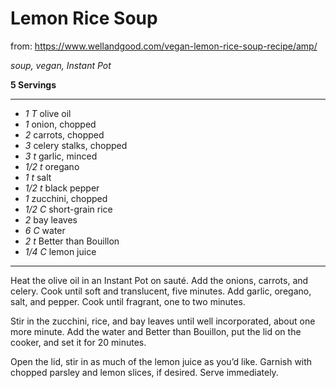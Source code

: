 # Lemon Rice Soup

from: https://www.wellandgood.com/vegan-lemon-rice-soup-recipe/amp/

*soup, vegan, Instant Pot*

**5 Servings**

---

- *1 T* olive oil
- *1* onion, chopped
- *2* carrots, chopped
- *3* celery stalks, chopped
- *3 t* garlic, minced
- *1/2 t* oregano
- *1 t* salt
- *1/2 t* black pepper
- *1* zucchini, chopped
- *1/2 C* short-grain rice
- *2* bay leaves
- *6 C* water
- *2 t* Better than Bouillon
- *1/4 C* lemon juice

---

Heat the olive oil in an Instant Pot on sauté. Add the onions, carrots, and 
celery. Cook until soft and translucent, five minutes. Add garlic, oregano, 
salt, and pepper. Cook until fragrant, one to two minutes.

Stir in the zucchini, rice, and bay leaves until well incorporated, about one
more minute. Add the water and Better than Bouillon, put the lid on the cooker,
and set it for 20 minutes.

Open the lid, stir in as much of the lemon juice as you’d like. Garnish
with chopped parsley and lemon slices, if desired. Serve immediately.

